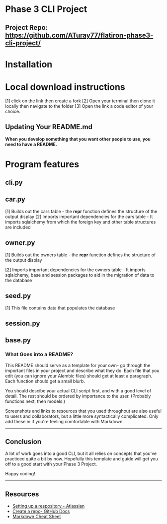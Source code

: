 # Phase 3 CLI Project
## Project Repo: https://github.com/ATuray77/flatiron-phase3-cli-project/

# Installation
# Local download instructions
[1] click on the link then create a fork 
[2] Open your terminal then clone it locally then navigate to the folder
[3] Open the link a code editor of your choice.


## Updating Your README.md

**When you develop something that you want other people to
use, you need to have a README.**

# Program features
## cli.py
## car.py
[1] Builds out the cars table
    - the __repr__ function defines the structure of the output display
[2] Imports important dependencies for the cars table
    - It imports sqlalchemy from which the foreign key and other table structures are included
    
## owner.py
[1] Builds out the owners table
    - the __repr__ function defines the structure of the output display

[2] Imports important dependencies for the owners table
    - It imports sqlalchemy, base and session packages to aid in the migration of data to the database
## seed.py
[1] This file contains data that populates the database
## session.py
## base.py


### What Goes into a README?

This README should serve as a template for your own- go through the important
files in your project and describe what they do. Each file that you edit
(you can ignore your Alembic files) should get at least a paragraph. Each
function should get a small blurb.

You should descibe your actual CLI script first, and with a good level of
detail. The rest should be ordered by importance to the user. (Probably
functions next, then models.)

Screenshots and links to resources that you used throughout are also useful to
users and collaborators, but a little more syntactically complicated. Only add
these in if you're feeling comfortable with Markdown.

***

## Conclusion

A lot of work goes into a good CLI, but it all relies on concepts that you've
practiced quite a bit by now. Hopefully this template and guide will get you
off to a good start with your Phase 3 Project.

Happy coding!

***

## Resources

- [Setting up a respository - Atlassian](https://www.atlassian.com/git/tutorials/setting-up-a-repository)
- [Create a repo- GitHub Docs](https://docs.github.com/en/get-started/quickstart/create-a-repo)
- [Markdown Cheat Sheet](https://www.markdownguide.org/cheat-sheet/)
